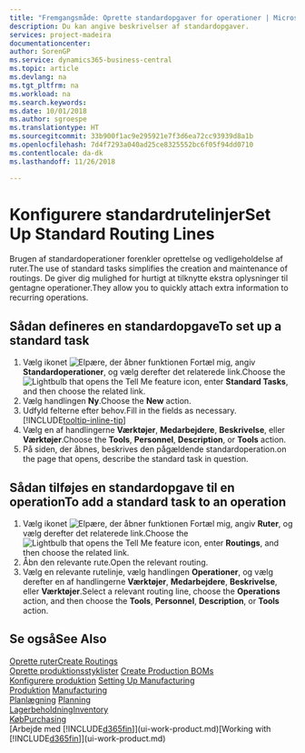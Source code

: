```yaml
---
title: "Fremgangsmåde: Oprette standardopgaver for operationer | Microsoft Docs"
description: Du kan angive beskrivelser af standardopgaver.
services: project-madeira
documentationcenter: 
author: SorenGP
ms.service: dynamics365-business-central
ms.topic: article
ms.devlang: na
ms.tgt_pltfrm: na
ms.workload: na
ms.search.keywords: 
ms.date: 10/01/2018
ms.author: sgroespe
ms.translationtype: HT
ms.sourcegitcommit: 33b900f1ac9e295921e7f3d6ea72cc93939d8a1b
ms.openlocfilehash: 7d4f7293a040ad25ce8325552bc6f05f94dd0710
ms.contentlocale: da-dk
ms.lasthandoff: 11/26/2018

---
```

# <a name="set-up-standard-routing-lines"></a><span data-ttu-id="499e6-103">Konfigurere standardrutelinjer</span><span class="sxs-lookup"><span data-stu-id="499e6-103">Set Up Standard Routing Lines</span></span>
<span data-ttu-id="499e6-104">Brugen af standardoperationer forenkler oprettelse og vedligeholdelse af ruter.</span><span class="sxs-lookup"><span data-stu-id="499e6-104">The use of standard tasks simplifies the creation and maintenance of routings.</span></span> <span data-ttu-id="499e6-105">De giver dig mulighed for hurtigt at tilknytte ekstra oplysninger til gentagne operationer.</span><span class="sxs-lookup"><span data-stu-id="499e6-105">They allow you to quickly attach extra information to recurring operations.</span></span>

## <a name="to-set-up-a-standard-task"></a><span data-ttu-id="499e6-106">Sådan defineres en standardopgave</span><span class="sxs-lookup"><span data-stu-id="499e6-106">To set up a standard task</span></span>
1. <span data-ttu-id="499e6-107">Vælg ikonet ![Elpære, der åbner funktionen Fortæl mig](media/ui-search/search_small.png "Fortæl mig, hvad du vil foretage dig"), angiv **Standardoperationer**, og vælg derefter det relaterede link.</span><span class="sxs-lookup"><span data-stu-id="499e6-107">Choose the ![Lightbulb that opens the Tell Me feature](media/ui-search/search_small.png "Tell me what you want to do") icon, enter **Standard Tasks**, and then choose the related link.</span></span>
2. <span data-ttu-id="499e6-108">Vælg handlingen **Ny**.</span><span class="sxs-lookup"><span data-stu-id="499e6-108">Choose the **New** action.</span></span>
3. <span data-ttu-id="499e6-109">Udfyld felterne efter behov.</span><span class="sxs-lookup"><span data-stu-id="499e6-109">Fill in the fields as necessary.</span></span> [!INCLUDE[tooltip-inline-tip](includes/tooltip-inline-tip_md.md)]
4. <span data-ttu-id="499e6-110">Vælg en af handlingerne **Værktøjer**, **Medarbejdere**, **Beskrivelse**, eller **Værktøjer**.</span><span class="sxs-lookup"><span data-stu-id="499e6-110">Choose the **Tools**, **Personnel**, **Description**, or **Tools** action.</span></span>
5. <span data-ttu-id="499e6-111">På siden, der åbnes, beskrives den pågældende standardoperation.</span><span class="sxs-lookup"><span data-stu-id="499e6-111">on the page that opens, describe the standard task in question.</span></span>

## <a name="to-add-a-standard-task-to-an-operation"></a><span data-ttu-id="499e6-112">Sådan tilføjes en standardopgave til en operation</span><span class="sxs-lookup"><span data-stu-id="499e6-112">To add a standard task to an operation</span></span>
1. <span data-ttu-id="499e6-113">Vælg ikonet ![Elpære, der åbner funktionen Fortæl mig](media/ui-search/search_small.png "Fortæl mig, hvad du vil foretage dig"), angiv **Ruter**, og vælg derefter det relaterede link.</span><span class="sxs-lookup"><span data-stu-id="499e6-113">Choose the ![Lightbulb that opens the Tell Me feature](media/ui-search/search_small.png "Tell me what you want to do") icon, enter **Routings**, and then choose the related link.</span></span>
2. <span data-ttu-id="499e6-114">Åbn den relevante rute.</span><span class="sxs-lookup"><span data-stu-id="499e6-114">Open the relevant routing.</span></span>
3. <span data-ttu-id="499e6-115">Vælg en relevante rutelinje, vælg handlingen **Operationer**, og vælg derefter en af handlingerne **Værktøjer**, **Medarbejdere**, **Beskrivelse**, eller **Værktøjer**.</span><span class="sxs-lookup"><span data-stu-id="499e6-115">Select a relevant routing line, choose the **Operations** action, and then choose the **Tools**, **Personnel**, **Description**, or **Tools** action.</span></span>

## <a name="see-also"></a><span data-ttu-id="499e6-116">Se også</span><span class="sxs-lookup"><span data-stu-id="499e6-116">See Also</span></span>  
[<span data-ttu-id="499e6-117">Oprette ruter</span><span class="sxs-lookup"><span data-stu-id="499e6-117">Create Routings</span></span>](production-how-to-create-routings.md)  
<span data-ttu-id="499e6-118">[Oprette produktionsstyklister](production-how-to-create-production-boms.md)   </span><span class="sxs-lookup"><span data-stu-id="499e6-118">[Create Production BOMs](production-how-to-create-production-boms.md)   </span></span>  
<span data-ttu-id="499e6-119">[Konfigurere produktion](production-configure-production-processes.md) </span><span class="sxs-lookup"><span data-stu-id="499e6-119">[Setting Up Manufacturing](production-configure-production-processes.md) </span></span>  
<span data-ttu-id="499e6-120">[Produktion](production-manage-manufacturing.md)  </span><span class="sxs-lookup"><span data-stu-id="499e6-120">[Manufacturing](production-manage-manufacturing.md)  </span></span>  
<span data-ttu-id="499e6-121">[Planlægning](production-planning.md) </span><span class="sxs-lookup"><span data-stu-id="499e6-121">[Planning](production-planning.md) </span></span>  
[<span data-ttu-id="499e6-122">Lagerbeholdning</span><span class="sxs-lookup"><span data-stu-id="499e6-122">Inventory</span></span>](inventory-manage-inventory.md)  
[<span data-ttu-id="499e6-123">Køb</span><span class="sxs-lookup"><span data-stu-id="499e6-123">Purchasing</span></span>](purchasing-manage-purchasing.md)  
<span data-ttu-id="499e6-124">[Arbejde med [!INCLUDE[d365fin](includes/d365fin_md.md)]](ui-work-product.md)</span><span class="sxs-lookup"><span data-stu-id="499e6-124">[Working with [!INCLUDE[d365fin](includes/d365fin_md.md)]](ui-work-product.md)</span></span>  

